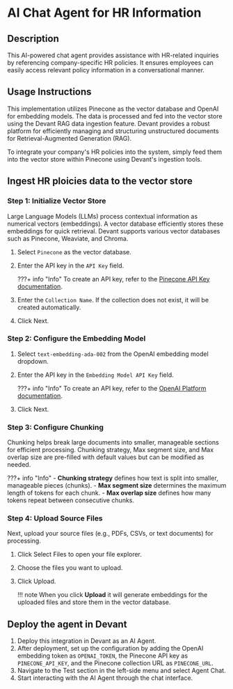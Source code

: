 # AI Chat Agent for HR Information

## Description

This AI-powered chat agent provides assistance with HR-related inquiries by referencing company-specific HR policies. It ensures employees can easily access relevant policy information in a conversational manner.

## Usage Instructions

This implementation utilizes Pinecone as the vector database and OpenAI for embedding models. The data is processed and fed into the vector store using the Devant RAG data ingestion feature. Devant provides a robust platform for efficiently managing and structuring unstructured documents for Retrieval-Augmented Generation (RAG).

To integrate your company's HR policies into the system, simply feed them into the vector store within Pinecone using Devant's ingestion tools.

## Ingest HR ploicies data to the vector store

### Step 1: Initialize Vector Store

Large Language Models (LLMs) process contextual information as numerical vectors (embeddings). A vector database efficiently stores these embeddings for quick retrieval. Devant supports various vector databases such as Pinecone, Weaviate, and Chroma.

1. Select `Pinecone` as the vector database.

2. Enter the API key in the `API Key` field.

    ???+ info "Info"
        To create an API key, refer to the [Pinecone API Key documentation](https://docs.pinecone.io/guides/projects/manage-api-keys#create-an-api-key).

3. Enter the `Collection Name`. If the collection does not exist, it will be created automatically.

4. Click Next.

### Step 2: Configure the Embedding Model

1. Select `text-embedding-ada-002` from the OpenAI embedding model dropdown.

2. Enter the API key in the `Embedding Model API Key` field.

    ???+ info "Info"
        To create an API key, refer to the [OpenAI Platform documentation](https://platform.openai.com/docs/guides/embeddings).

3. Click Next.

### Step 3: Configure Chunking

Chunking helps break large documents into smaller, manageable sections for efficient processing.
Chunking strategy, Max segment size, and Max overlap size are pre-filled with default values but can be modified as needed.

???+ info "Info"
    - **Chunking strategy** defines how text is split into smaller, manageable pieces (chunks).
    - **Max segment size** determines the maximum length of tokens for each chunk.
    - **Max overlap size** defines how many tokens repeat between consecutive chunks.

### Step 4: Upload Source Files

Next, upload your source files (e.g., PDFs, CSVs, or text documents) for processing.

1. Click Select Files to open your file explorer.
2. Choose the files you want to upload.
3. Click Upload.

    !!! note
        When you click **Upload** it will generate embeddings for the uploaded files and store them in the vector database.

## Deploy the agent in Devant

1. Deploy this integration in Devant as an AI Agent.
2. After deployment, set up the configuration by adding the OpenAI embedding token as `OPENAI_TOKEN`, the Pinecone API key as `PINECONE_API_KEY`, and the Pinecone collection URL as `PINECONE_URL`.
3. Navigate to the Test section in the left-side menu and select Agent Chat.
4. Start interacting with the AI Agent through the chat interface.
